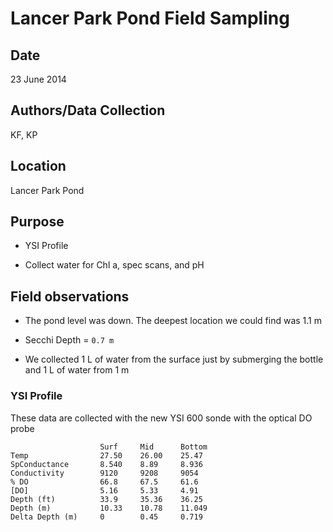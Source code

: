 # Lancer Park Pond Field Sampling

## Date

23 June 2014

## Authors/Data Collection

KF, KP

## Location

Lancer Park Pond

## Purpose

* YSI Profile

* Collect water for Chl a, spec scans, and pH

## Field observations

* The pond level was down. The deepest location we could find was 1.1 m

* Secchi Depth = `0.7 m`

* We collected 1 L of water from the surface just by submerging the bottle and 1 L of water from 1 m

### YSI Profile

These data are collected with the new YSI 600 sonde with the optical DO probe

~~~~
                    Surf     Mid      Bottom  
Temp                27.50    26.00    25.47
SpConductance       8.540    8.89     8.936
Conductivity        9120     9208     9054
% DO                66.8     67.5     61.6
[DO]                5.16     5.33     4.91
Depth (ft)          33.9     35.36    36.25
Depth (m)           10.33    10.78    11.049
Delta Depth (m)     0        0.45     0.719
